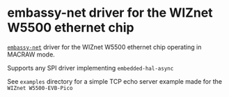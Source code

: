 # embassy-net driver for the WIZnet W5500 ethernet chip

[`embassy-net`](crates.io/crates/embassy-net) driver for the WIZnet W5500 ethernet chip operating in MACRAW mode.

Supports any SPI driver implementing `embedded-hal-async`

See `examples` directory for a simple TCP echo server example made for the `WIZnet W5500-EVB-Pico`